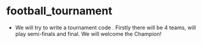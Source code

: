 # football_tournament
* We will try to write a tournament code
. Firstly there will be 4 teams, will play semi-finals and final. We will welcome the Champion!
